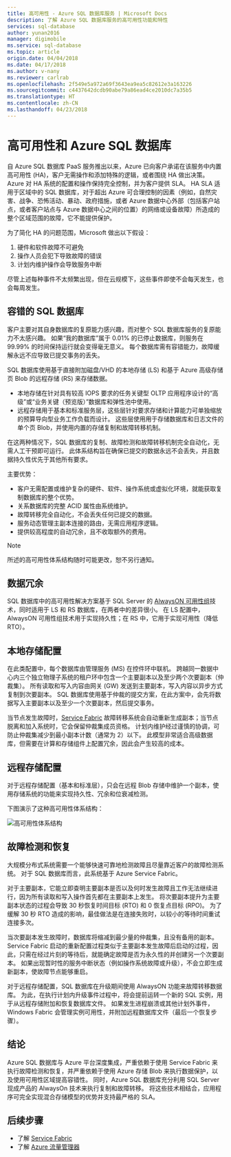 ```yaml
---
title: 高可用性 - Azure SQL 数据库服务 | Microsoft Docs
description: 了解 Azure SQL 数据库服务的高可用性功能和特性
services: sql-database
author: yunan2016
manager: digimobile
ms.service: sql-database
ms.topic: article
origin.date: 04/04/2018
ms.date: 04/17/2018
ms.author: v-nany
ms.reviewer: carlrab
ms.openlocfilehash: 2f549e5a972a69f3643ea9ea5c82612e3a163226
ms.sourcegitcommit: c4437642dcdb90abe79a86ead4ce2010dc7a35b5
ms.translationtype: HT
ms.contentlocale: zh-CN
ms.lasthandoff: 04/23/2018
---
```

# <a name="high-availability-and-azure-sql-database"></a>高可用性和 Azure SQL 数据库
自 Azure SQL 数据库 PaaS 服务推出以来，Azure 已向客户承诺在该服务中内置高可用性 (HA)，客户无需操作和添加特殊的逻辑，或者围绕 HA 做出决策。 Azure 对 HA 系统的配置和操作保持完全控制，并为客户提供 SLA。 HA SLA 适用于区域中的 SQL 数据库，对于超出 Azure 可合理控制的因素（例如，自然灾害、战争、恐怖活动、暴动、政府措施，或者 Azure 数据中心外部（包括客户站点，或者客户站点与 Azure 数据中心之间的位置）的网络或设备故障）所造成的整个区域范围的故障，它不能提供保护。

为了简化 HA 的问题范围，Microsoft 做出以下假设：
1.  硬件和软件故障不可避免
2.  操作人员会犯下导致故障的错误
3.  计划内维护操作会导致服务中断 

尽管上述每种事件不太频繁出现，但在云规模下，这些事件即使不会每天发生，也会每周发生。 

## <a name="fault-tolerant-sql-databases"></a>容错的 SQL 数据库
客户主要对其自身数据库的复原能力感兴趣，而对整个 SQL 数据库服务的复原能力不太感兴趣。 如果“我的数据库”属于 0.01% 的已停止数据库，则服务在 99.99% 的时间保持运行就会变得毫无意义。 每个数据库需有容错能力，故障缓解永远不应导致已提交事务的丢失。 

SQL 数据库使用基于直接附加磁盘/VHD 的本地存储 (LS) 和基于 Azure 高级存储页 Blob 的远程存储 (RS) 来存储数据。 
- 本地存储在针对具有较高 IOPS 要求的任务关键型 OLTP 应用程序设计的“高级”或“业务关键（预览版）”数据库和弹性池中使用。 
- 远程存储用于基本和标准服务层，这些层针对要求存储和计算能力可单独缩放的预算导向型业务工作负载而设计。 这些层使用用于存储数据库和日志文件的单个页 Blob，并使用内置的存储复制和故障转移机制。

在这两种情况下，SQL 数据库的复制、故障检测和故障转移机制完全自动化，无需人工干预即可运行。 此体系结构旨在确保已提交的数据永远不会丢失，并且数据持久性优先于其他所有要求。

主要优势：
- 客户无需配置或维护复杂的硬件、软件、操作系统或虚拟化环境，就能获取复制数据库的整个优势。
- 关系数据库的完整 ACID 属性由系统维护。
- 故障转移完全自动化，不会丢失任何已提交的数据。
- 服务动态管理主副本连接的路由，无需应用程序逻辑。
- 提供较高程度的自动冗余，且不收取额外的费用。

> [!NOTE]
> 所述的高可用性体系结构随时可能更改，恕不另行通知。 

## <a name="data-redundancy"></a>数据冗余

SQL 数据库中的高可用性解决方案基于 SQL Server 的 [AlwaysON 可用性组](https://docs.microsoft.com/sql/database-engine/availability-groups/windows/overview-of-always-on-availability-groups-sql-server)技术，同时适用于 LS 和 RS 数据库，在两者中的差异很小。 在 LS 配置中，AlwaysON 可用性组技术用于实现持久性；在 RS 中，它用于实现可用性（降低 RTO）。 

## <a name="local-storage-configuration"></a>本地存储配置

在此类配置中，每个数据库由管理服务 (MS) 在控件环中联机。 跨越同一数据中心内三个独立物理子系统的租户环中包含一个主要副本以及至少两个次要副本（仲裁集）。 所有读取和写入内容由网关 (GW) 发送到主要副本，写入内容以异步方式复制到次要副本。 SQL 数据库使用基于仲裁的提交方案，在此方案中，会先将数据写入主要副本以及至少一个次要副本，然后提交事务。

当节点发生故障时，[Service Fabric](/service-fabric/service-fabric-overview) 故障转移系统会自动重新生成副本；当节点脱离和加入系统时，它会保留仲裁集成员资格。 计划内维护经过谨慎的协调，可防止仲裁集减少到最小副本计数（通常为 2）以下。 此模型非常适合高级数据库，但需要在计算和存储组件上配置冗余，因此会产生较高的成本。

## <a name="remote-storage-configuration"></a>远程存储配置

对于远程存储配置（基本和标准层），只会在远程 Blob 存储中维护一个副本，使用存储系统的功能来实现持久性、冗余和位衰减检测。 

下图演示了这种高可用性体系结构：
 
![高可用性体系结构](./media/sql-database-high-availability/high-availability-architecture.png)

## <a name="failure-detection-and-recovery"></a>故障检测和恢复 
大规模分布式系统需要一个能够快速可靠地检测故障且尽量靠近客户的故障检测系统。 对于 SQL 数据库而言，此系统基于 Azure Service Fabric。 

对于主要副本，它能立即查明主要副本是否以及何时发生故障且工作无法继续进行，因为所有读取和写入操作首先都在主要副本上发生。 将次要副本提升为主要副本状态的过程会导致 30 秒恢复时间目标 (RTO) 和 0 恢复点目标 (RPO)。 为了缓解 30 秒 RTO 造成的影响，最佳做法是在连接失败时，以较小的等待时间重试连接多次。

当次要副本发生故障时，数据库将缩减到最少量的仲裁集，且没有备用的副本。 Service Fabric 启动的重新配置过程类似于主要副本发生故障后启动的过程，因此，只需在经过片刻的等待后，就能确定故障是否为永久性的并创建另一个次要副本。 如果出现暂时性的服务中断状态（例如操作系统故障或升级），不会立即生成新副本，使故障节点能够重启。 

对于远程存储配置，SQL 数据库在升级期间使用 AlwaysON 功能来故障转移数据库。 为此，在执行计划内升级事件过程中，将会提前运转一个新的 SQL 实例，用于从远程存储附加和恢复数据库文件。 如果发生进程崩溃或其他计划外事件，Windows Fabric 会管理实例可用性，并附加远程数据库文件（最后一个恢复步骤）。

## <a name="conclusion"></a>结论
Azure SQL 数据库与 Azure 平台深度集成，严重依赖于使用 Service Fabric 来执行故障检测和恢复，并严重依赖于使用 Azure 存储 Blob 来执行数据保护，以及使用可用性区域提高容错性。 同时，Azure SQL 数据库充分利用 SQL Server 现成产品的 AlwaysOn 技术来执行复制和故障转移。 将这些技术相结合，应用程序可完全实现混合存储模型的优势并支持最严格的 SLA。 

## <a name="next-steps"></a>后续步骤

- 了解 [Service Fabric](/service-fabric/service-fabric-overview)
- 了解 [Azure 流量管理器](/traffic-manager/traffic-manager-overview) 


